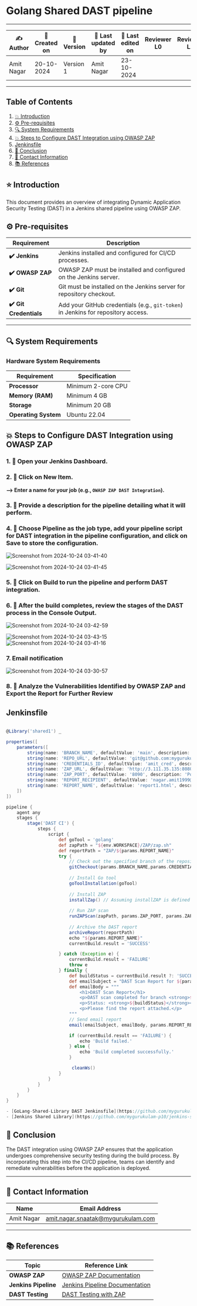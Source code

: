 
# Golang Shared DAST pipeline

---

| ✍ Author      | 📅 Created on  | 📌 Version    | 📝 Last updated by | 📅 Last edited on  | Reviewer L0 | Reviewer L1 | Reviewer L2 |
|---------------|----------------|--------------|--------------------|-------------------|-------------|-------------|-------------|
| Amit Nagar    | 20-10-2024      | Version 1    | Amit Nagar         | 23-10-2024        |             |             |             |

---

## Table of Contents
1. [💥 Introduction](#-introduction)
2. [⚙️ Pre-requisites](#-pre-requisites)
3. [🔍 System Requirements](#-system-requirements)
4. [💥 Steps to Configure DAST Integration using OWASP ZAP](#-steps-to-configure-dast-integration-using-owasp-zap)
5. [Jenkinsfile](#Jenkinsfile)
6. [📛 Conclusion](#-conclusion)
7. [📧 Contact Information](#-contact-information)
8. [📚 References](#-references)

## ⭐ Introduction 
This document provides an overview of integrating Dynamic Application Security Testing (DAST) in a Jenkins shared pipeline using OWASP ZAP.

## ⚙️ Pre-requisites

| Requirement          | Description                                                                 |
|----------------------|-----------------------------------------------------------------------------|
| **✔️ Jenkins**          | Jenkins installed and configured for CI/CD processes.                       |
| **✔️ OWASP ZAP**        | OWASP ZAP must be installed and configured on the Jenkins server.            |
| **✔️ Git**              | Git must be installed on the Jenkins server for repository checkout.        |
| **✔️ Git Credentials**  | Add your GitHub credentials (e.g., `git-token`) in Jenkins for repository access. |

---

## 🔍 System Requirements

### Hardware System Requirements

| Requirement          | Specification                                                     |
|----------------------|-------------------------------------------------------------------|
| **Processor**        | Minimum 2-core CPU                                                |
| **Memory (RAM)**     | Minimum 4 GB                                                      |
| **Storage**          | Minimum 20 GB                                                     |
| **Operating System** | Ubuntu 22.04                                                      |

## 💥 Steps to Configure DAST Integration using OWASP ZAP

### 1. 🚀 Open your Jenkins Dashboard.

### 2. 🚀 Click on **New Item**.  
**--> Enter a name for your job (e.g., `OWASP ZAP DAST Integration`).**  


### 3. 🚀 Provide a description for the pipeline detailing what it will perform.  



### 4. 🚀 Choose **Pipeline** as the job type, add your pipeline script for DAST integration in the pipeline configuration, and click on **Save** to store the configuration.  

![Screenshot from 2024-10-24 03-41-40](https://github.com/user-attachments/assets/da6d57df-565d-4f1d-a668-b209173df522)


![Screenshot from 2024-10-24 03-41-45](https://github.com/user-attachments/assets/b830d728-c8bf-4902-aa80-45aa50a8038f)



### 5. 🚀 Click on **Build** to run the pipeline and perform DAST integration.  



### 6. 🚀 After the build completes, review the stages of the DAST process in the **Console Output**.  
![Screenshot from 2024-10-24 03-42-59](https://github.com/user-attachments/assets/9c581b73-77e3-4f9a-b945-d35ea09c4be6)

![Screenshot from 2024-10-24 03-43-15](https://github.com/user-attachments/assets/0447be89-9c3b-432c-8e56-e5e71c4c9cd3)
![Screenshot from 2024-10-24 03-41-16](https://github.com/user-attachments/assets/d4b5c993-5187-433f-938d-c1a4229de113)



### 7. Email notification
![Screenshot from 2024-10-24 03-30-57](https://github.com/user-attachments/assets/b04473c3-e242-49d5-b80a-a69583ffcb0a)


### 8. 🚀 Analyze the Vulnerabilities Identified by OWASP ZAP and Export the Report for Further Review


## Jenkinsfile

```groovy

@Library('shared1') _

properties([
    parameters([
        string(name: 'BRANCH_NAME', defaultValue: 'main', description: 'Branch to build from'),
        string(name: 'REPO_URL', defaultValue: 'git@github.com:mygurukulam-p10/employee-api.git', description: 'Git repository URL'),
        string(name: 'CREDENTIALS_ID', defaultValue: 'amit_cred', description: 'Credentials ID for accessing the repository'),
        string(name: 'ZAP_URL', defaultValue: 'http://3.111.35.135:8080/swagger/index.html', description: 'URL to scan with ZAP'),
        string(name: 'ZAP_PORT', defaultValue: '8090', description: 'Port to run ZAP on'),
        string(name: 'REPORT_RECIPIENT', defaultValue: 'nagar.amit1999@gmail.com', description: 'Comma-separated email addresses to send the report'),
        string(name: 'REPORT_NAME', defaultValue: 'report1.html', description: 'Name of the DAST report')
    ])
])

pipeline {
    agent any
    stages {
        stage('DAST CI') {
            steps {
                script {
                    def goTool = 'golang'
                    def zapPath = "${env.WORKSPACE}/ZAP/zap.sh"
                    def reportPath = "ZAP/${params.REPORT_NAME}"
                    try {
                        // Check out the specified branch of the repository
                        gitCheckout(params.BRANCH_NAME,params.CREDENTIALS_ID,params.REPO_URL)
                        
                        // Install Go tool
                        goToolInstallation(goTool)
                        
                        // Install ZAP
                        installZap() // Assuming installZAP is defined elsewhere
                        
                        // Run ZAP scan
                        runZAPScan(zapPath, params.ZAP_PORT, params.ZAP_URL, params.REPORT_NAME)
                        
                        // Archive the DAST report
                        archiveReport(reportPath)
                        echo "${params.REPORT_NAME}"
                        currentBuild.result = 'SUCCESS'

                    } catch (Exception e) {
                        currentBuild.result = 'FAILURE'
                        throw e
                    } finally {
                        def buildStatus = currentBuild.result ?: 'SUCCESS'
                        def emailSubject = "DAST Scan Report for ${params.BRANCH_NAME}"
                        def emailBody = """
                            <h1>DAST Scan Report</h1>
                            <p>DAST scan completed for branch <strong>${params.BRANCH_NAME}</strong>.</p>
                            <p>Status: <strong>${buildStatus}</strong></p>
                            <p>Please find the report attached.</p>
                        """
                        // Send email report
                        email(emailSubject, emailBody, params.REPORT_RECIPIENT, reportPath)

                        if (currentBuild.result == 'FAILURE') {
                            echo 'Build failed.'
                        } else {
                            echo 'Build completed successfully.'
                        }

                         cleanWs()
                    }
                }
            }
        }
    }
}

- [GoLang-Shared-Library DAST Jenkinsfile](https://github.com/mygurukulam-p10/jenkins-pipelines/blob/main/GoLang-Shared-Library/DAST/Jenkinsfile)
- [Jenkins Shared Library](https://github.com/mygurukulam-p10/jenkins-shared-library.git)

```
## 📛 Conclusion

The DAST integration using OWASP ZAP ensures that the application undergoes comprehensive security testing during the build process. By incorporating this step into the CI/CD pipeline, teams can identify and remediate vulnerabilities before the application is deployed.

---

## 📧 Contact Information

| Name       | Email Address                              |
|------------|--------------------------------------------|
| Amit Nagar | [amit.nagar.snaatak@mygurukulam.com](mailto:amit.nagar.snaatak@mygurukulam.com) |

---

## 📚 References

| Topic                  | Reference Link                                                                 |
|------------------------|-------------------------------------------------------------------------------|
| **OWASP ZAP**          | [OWASP ZAP Documentation](https://owasp.org/www-project-zap/)                 |
| **Jenkins Pipeline**   | [Jenkins Pipeline Documentation](https://www.jenkins.io/doc/book/pipeline/)   |
| **DAST Testing**       | [DAST Testing with ZAP](https://owasp.org/www-community/activities/dynamic-application-security-testing-dast) |

